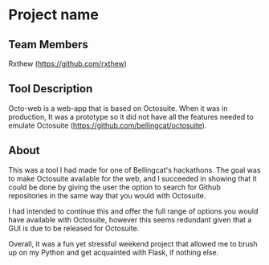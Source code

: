 # Project name

## Team Members
Rxthew (https://github.com/rxthew)

## Tool Description
Octo-web is a web-app that is based on Octosuite. When it was in production, It was a prototype so it did not have all the features needed to emulate Octosuite (https://github.com/bellingcat/octosuite).

## About
This was a tool I had made for one of Bellingcat's hackathons. The goal was to make Octosuite available for the web, and I succeeded in showing that it could
be done by giving the user the option to search for Github repositories in the same way that you would with Octosuite. 

I had intended to continue this and offer the full range of options you would have available with Octosuite, however this seems redundant given that a GUI is due to be released for Octosuite. 

Overall, it was a fun yet stressful weekend project that allowed me to brush up on my Python and get acquainted with Flask, if nothing else. 




